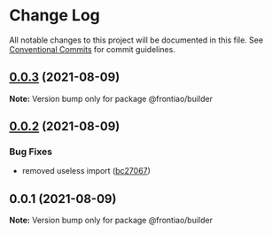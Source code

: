 # Change Log

All notable changes to this project will be documented in this file.
See [Conventional Commits](https://conventionalcommits.org) for commit guidelines.

## [0.0.3](https://github.com/mateusrdgs/frontiao-ui/compare/@frontiao/builder@0.0.2...@frontiao/builder@0.0.3) (2021-08-09)

**Note:** Version bump only for package @frontiao/builder





## [0.0.2](https://github.com/mateusrdgs/frontiao-ui/compare/@frontiao/builder@0.0.1...@frontiao/builder@0.0.2) (2021-08-09)


### Bug Fixes

* removed useless import ([bc27067](https://github.com/mateusrdgs/frontiao-ui/commit/bc27067bbc6352f7f4c3dfa4a63b8af1898a5e0c))





## 0.0.1 (2021-08-09)

**Note:** Version bump only for package @frontiao/builder

